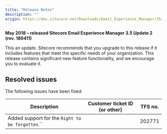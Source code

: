 ```yaml
---
title: "Release Notes"
description: ""
origin: https://dev.sitecore.net/Downloads/Email_Experience_Manager/35/Email_Experience_Manager_35_Update2/Release_Notes
---
```


**May 2018 – released Sitecore Email Experience Manager 3.5 Update 2 (rev. 180411)**

This an update. Sitecore recommends that you upgrade to this release if it includes features that meet the specific needs of your organization. This release contains significant new feature functionality, and we encourage you to evaluate it.

## Resolved issues

The following issues have been fixed:

 | Description | Customer ticket ID (or other) | TFS no. |
 | --- | --- | --- |
 | Added support for the `Right to be forgotten`.`` |  | 202771 |